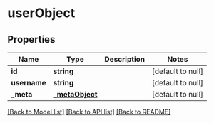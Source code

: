 # userObject

## Properties
Name | Type | Description | Notes
------------ | ------------- | ------------- | -------------
**id** | **string** |  | [default to null]
**username** | **string** |  | [default to null]
**_meta** | [**_metaObject**](_metaObject.md) |  | [default to null]

[[Back to Model list]](../README.md#documentation-for-models) [[Back to API list]](../README.md#documentation-for-api-endpoints) [[Back to README]](../README.md)


